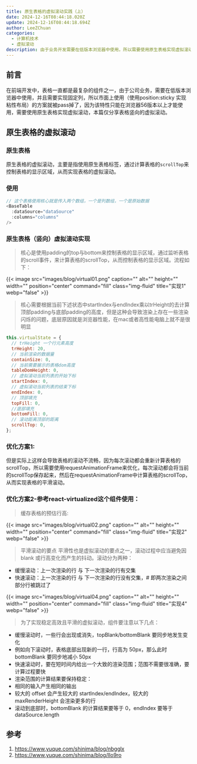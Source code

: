 ```yaml
---
title: 原生表格的虚拟滚动实践（上）
date: 2024-12-16T08:44:18.020Z
update: 2024-12-16T08:44:18.694Z
author: LeeZChuan
categories:
  - 计算机技术
  - 虚拟滚动
description: 由于业务开发需要在低版本浏览器中使用，所以需要使用原生表格实现虚拟滚动，本篇仅分享表格竖向的虚拟滚动。
---
```


## 前言

在前端开发中，表格一直都是最复杂的组件之一，由于公司业务，需要在低版本浏览器中使用，并且需要实现固定列，所以市面上使用（使用position:sticky 实现粘性布局）的方案就被pass掉了，因为该特性只能在浏览器56版本以上才能使用，需要使用原生表格实现虚拟滚动，本篇仅分享表格竖向的虚拟滚动。

## 原生表格的虚拟滚动

### 原生表格

原生表格的虚拟滚动，主要是指使用原生表格标签，通过计算表格的`scrollTop`来控制表格的显示区域，从而实现表格的虚拟滚动。

### 使用

```js
// 这个表格使用核心就是传入两个数组，一个是列数组，一个是原始数据
<BaseTable
  :dataSource="dataSource"
  :columns="columns"
/>
```

### 原生表格（竖向）虚拟滚动实现

> 核心是使用padding的top与bottom来控制表格的显示区域，通过监听表格的scroll事件，来计算表格的scrollTop，从而控制表格的显示区域。流程如下：

{{< image src="images/blog/virtual01.png" caption="" alt="" height="" width="" position="center" command="fill"  class="img-fluid" title="实现1"  webp="false" >}}

> 核心需要根据当前下述状态中startIndex与endIndex乘以trHeight的去计算顶部padding与底部padding的高度，但是这种会导致渲染上存在一些渲染闪烁的问题，底层原因就是浏览器性能，在mac或者高性能电脑上就不是很明显

```js
this.virtualState = {
  // trHeight 一个行元素高度
  trHeight: 20,
  // 当前渲染的数据量
  containSize: 0,
  // 当前需要展示的表格dom高度
  tableDomHeight: 0,
  // 虚拟滚动当前列表的开始下标
  startIndex: 0,
  // 虚拟滚动当前列表的结束下标
  endIndex: 0,
  // 顶部填充
  topFill: 0,
  //底部填充
  bottomFill: 0,
  // 滚动距离顶部的距离
  scrollTop: 0,
};
```

### 优化方案1:

但是实际上这样会导致表格的滚动不流畅，因为每次滚动都会重新计算表格的scrollTop，所以需要使用requestAnimationFrame来优化，每次滚动都会将当前的scrollTop保存起来，然后在requestAnimationFrame中计算表格的scrollTop，从而实现表格的平滑滚动。

### 优化方案2-参考react-virtualized这个组件使用：

> 缓存表格的预估行高:

{{< image src="images/blog/virtual02.png" caption="" alt="" height="" width="" position="center" command="fill"  class="img-fluid" title="实现2"  webp="false" >}}

> 平滑滚动的要点
> 平滑性也是虚拟滚动的要点之一，滚动过程中应当避免因 blank 或行高变化而产生的抖动。滚动分为两种：

- 缓慢滚动：上一次渲染的行 与 下一次渲染的行有交集
- 快速滚动：上一次渲染的行 与 下一次渲染的行没有交集，# 即两次渲染之间部分行被跳过了

{{< image src="images/blog/virtual04.png" caption="" alt="" height="" width="" position="center" command="fill"  class="img-fluid" title="实现4"  webp="false" >}}

> 为了实现稳定高效且平滑的虚拟滚动，组件要注意以下几点：

- 缓慢滚动时，一些行会出现或消失，topBlank/bottomBlank 要同步地发生变化
- 例如向下滚动时，表格底部出现新的一行，行高为 50px，那么此时 bottomBlank 要同步地减小 50px
- 快速滚动时，要在短时间内给出一个大致的渲染范围；范围不需要很准确，要计算过程要快
- 渲染范围的计算结果要保持稳定：
- 相同的输入产生相同的输出
- 较大的 offset 会产生较大的 startIndex/endIndex，较大的 maxRenderHeight 会渲染更多的行
- 滚动到底部时，bottomBlank 的计算结果要等于 0，endIndex 要等于 dataSource.length



## 参考

1. https://www.yuque.com/shinima/blog/nbgglx
2. https://www.yuque.com/shinima/blog/llo9ro
